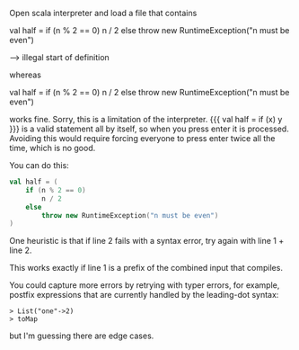 Open scala interpreter and load a file that contains

val half =
	if (n % 2 == 0) 
		n / 2 
	else 
		throw new RuntimeException("n must be even")

--> illegal start of definition

whereas 

val half = if (n % 2 == 0) n / 2 else throw new RuntimeException("n must be even") 

works fine.
Sorry, this is a limitation of the interpreter. {{{ val half = if (x) y }}} is a valid statement all by itself, so when you press enter it is processed.  Avoiding this would require forcing everyone to press enter twice all the time, which is no good.

You can do this:
```scala
val half = (
    if (n % 2 == 0)
        n / 2
    else
        throw new RuntimeException("n must be even")
)
```
One heuristic is that if line 2 fails with a syntax error, try again with line 1 + line 2.

This works exactly if line 1 is a prefix of the combined input that compiles.

You could capture more errors by retrying with typer errors, for example, postfix expressions that are currently handled by the leading-dot syntax:

```
> List("one"->2)
> toMap
```
but I'm guessing there are edge cases.
